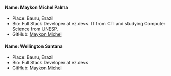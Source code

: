 #### Name: Maykon Michel Palma
 - Place: Bauru, Brazil
 - Bio: Full Stack Developer at ez.devs. IT from CTI and studying Computer Science from UNESP. 
 - GitHub: [Maykon Michel](https://github.com/maykonmichel)

#### Name: Wellington Santana
 - Place: Bauru, Brazil
 - Bio: Full Stack Developer at ez.devs
 - GitHub: [Maykon Michel](https://github.com/Wellington01)